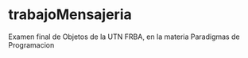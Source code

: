 # trabajoMensajeria
Examen final de Objetos de la UTN FRBA, en la materia Paradigmas de Programacion
